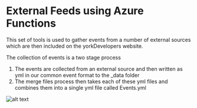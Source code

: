 # External Feeds using Azure Functions
This set of tools is used to gather events from a number of external sources which are then included on the yorkDevelopers website.

The collection of events is a two stage process

1.  The events are collected from an external source and then written as yml in our common event format to the _data folder
2.   The merge files process then takes each of these yml files and combines them into a single yml file called Events.yml 


![alt text](https://github.com/YorkDevelopers/ExternalFeedsAzureFunctions/blob/master/Documentation/Overview.png "Overview")
                 
